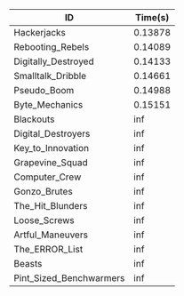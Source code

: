 |ID|Time(s)|
|-|-|
|Hackerjacks|0.13878|
|Rebooting_Rebels|0.14089|
|Digitally_Destroyed|0.14133|
|Smalltalk_Dribble|0.14661|
|Pseudo_Boom|0.14988|
|Byte_Mechanics|0.15151|
|Blackouts|inf|
|Digital_Destroyers|inf|
|Key_to_Innovation|inf|
|Grapevine_Squad|inf|
|Computer_Crew|inf|
|Gonzo_Brutes|inf|
|The_Hit_Blunders|inf|
|Loose_Screws|inf|
|Artful_Maneuvers|inf|
|The_ERROR_List|inf|
|Beasts|inf|
|Pint_Sized_Benchwarmers|inf|
